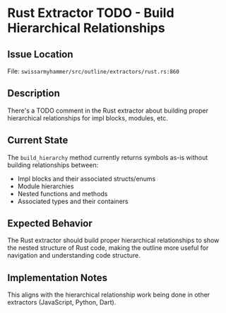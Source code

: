 # Rust Extractor TODO - Build Hierarchical Relationships

## Issue Location
File: `swissarmyhammer/src/outline/extractors/rust.rs:860`

## Description
There's a TODO comment in the Rust extractor about building proper hierarchical relationships for impl blocks, modules, etc.

## Current State
The `build_hierarchy` method currently returns symbols as-is without building relationships between:
- Impl blocks and their associated structs/enums
- Module hierarchies
- Nested functions and methods
- Associated types and their containers

## Expected Behavior
The Rust extractor should build proper hierarchical relationships to show the nested structure of Rust code, making the outline more useful for navigation and understanding code structure.

## Implementation Notes
This aligns with the hierarchical relationship work being done in other extractors (JavaScript, Python, Dart).